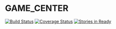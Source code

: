 GAME_CENTER
===========

[![Build Status](https://travis-ci.org/killuavx/game_center.png)](https://travis-ci.org/killuavx/game_center)
[![Coverage Status](https://coveralls.io/repos/killuavx/game_center/badge.png)](https://coveralls.io/r/killuavx/game_center)
[![Stories in Ready](https://badge.waffle.io/killuavx/game_center.png)](http://waffle.io/killuavx/game_center)

